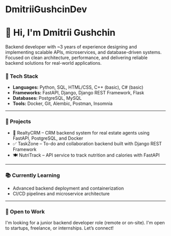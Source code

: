 # DmitriiGushcinDev
# 👋 Hi, I'm Dmitrii Gushchin

Backend developer with ~3 years of experience designing and implementing scalable APIs, microservices, and database-driven systems.  Focused on clean architecture, performance, and delivering reliable backend solutions for real-world applications.

### 🧰 Tech Stack

- **Languages:** Python, SQL, HTML/CSS, C++ (basic), C# (basic)
- **Frameworks:** FastAPI, Django, Django REST Framework, Flask
- **Databases:** PostgreSQL, MySQL
- **Tools:** Docker, Git, Alembic, Postman, Insomnia

---

### 🧪 Projects

- 🏡 RealtyCRM – CRM backend system for real estate agents using FastAPI, PostgreSQL, and Docker
- ✅ TaskZone – To-do and collaboration backend built with Django REST Framework
- 🍽️ NutriTrack – API service to track nutrition and calories with FastAPI

---

### 📚 Currently Learning

- Advanced backend deployment and containerization
- CI/CD pipelines and microservice architecture

---

### 🤝 Open to Work

I'm looking for a junior backend developer role (remote or on-site). I'm open to startups, freelance, or internships. Let’s connect!
